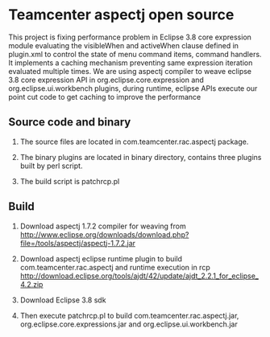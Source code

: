 # Teamcenter aspectj open source
This project is fixing performance problem in Eclipse 3.8 core expression module evaluating the visibleWhen and activeWhen clause defined in plugin.xml to control the state of menu command items, command handlers. It implements a caching mechanism preventing same expression iteration evaluated multiple times. We are using aspectj compiler to weave eclipse 3.8 core expression API in org.eclipse.core.expression and org.eclipse.ui.workbench plugins, during runtime, eclipse APIs execute our point cut code to get caching to improve the performance 

## Source code and binary
1. The source files are located in com.teamcenter.rac.aspectj package.

2. The binary plugins are located in binary directory, contains three plugins built by perl script.

3. The build script is patchrcp.pl

## Build
1. Download aspectj 1.7.2 compiler for weaving from
http://www.eclipse.org/downloads/download.php?file=/tools/aspectj/aspectj-1.7.2.jar 

2. Download aspectj eclipse runtime plugin to build com.teamcenter.rac.aspectj and runtime execution in rcp
http://download.eclipse.org/tools/ajdt/42/update/ajdt_2.2.1_for_eclipse_4.2.zip

3. Download Eclipse 3.8 sdk

4. Then execute patchrcp.pl to build com.teamcenter.rac.aspectj.jar, org.eclipse.core.expressions.jar and org.eclipse.ui.workbench.jar 

